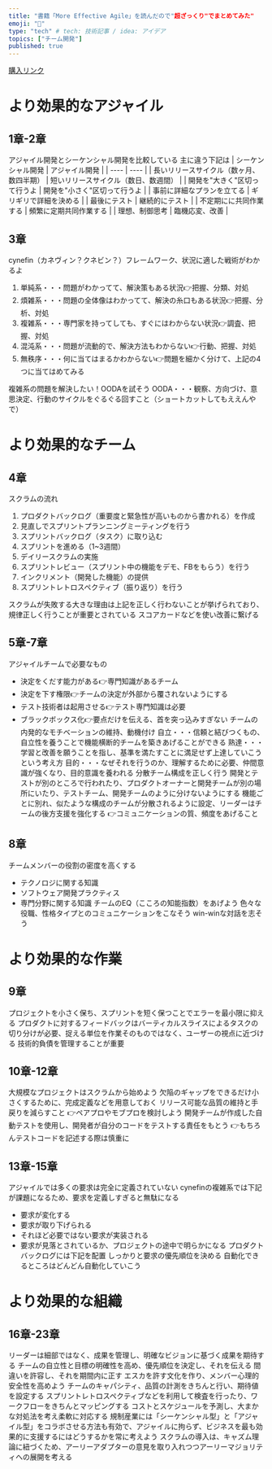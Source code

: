 ```yaml
---
title: "書籍「More Effective Agile」を読んだので"超ざっくり"でまとめてみた"
emoji: "🐡"
type: "tech" # tech: 技術記事 / idea: アイデア
topics: ["チーム開発"]
published: true
---
```


[購入リンク](https://www.amazon.co.jp/dp/B089KFKB5H/ref=dp-kindle-redirect?_encoding=UTF8&btkr=1)

# より効果的なアジャイル
## 1章-2章
アジャイル開発とシーケンシャル開発を比較している
主に違う下記は
| シーケンシャル開発 | アジャイル開発 |
| ---- | ---- |
| 長いリリースサイクル（数ヶ月、数四半期） | 短いリリースサイクル（数日、数週間） |
| 開発を"大きく"区切って行うよ | 開発を"小さく"区切って行うよ |
| 事前に詳細なプランを立てる | ギリギリで詳細を決める |
| 最後にテスト | 継続的にテスト |
| 不定期にに共同作業する | 頻繁に定期共同作業する |
| 理想、制御思考 | 臨機応変、改善 |

## 3章
cynefin（カネヴィン？クネビン？）フレームワーク、状況に適した戦術がわかるよ
1. 単純系・・・問題がわかってて、解決策もある状況👉把握、分類、対処
2. 煩雑系・・・問題の全体像はわかってて、解決の糸口もある状況👉把握、分析、対処
3. 複雑系・・・専門家を持ってしても、すぐにはわからない状況👉調査、把握、対処
4. 混沌系・・・問題が流動的で、解決方法もわからない👉行動、把握、対処
5. 無秩序・・・何に当てはまるかわからない👉問題を細かく分けて、上記の4つに当てはめてみる

複雑系の問題を解決したい！OODAを試そう
OODA・・・観察、方向づけ、意思決定、行動のサイクルをぐるぐる回すこと（ショートカットしてもええんやで）

# より効果的なチーム
## 4章
スクラムの流れ
1. プロダクトバックログ（重要度と緊急性が高いものから書かれる）を作成
2. 見直しでスプリントプランニングミーティングを行う
3. スプリントバックログ（タスク）に取り込む
4. スプリントを進める（1~3週間）
5. デイリースクラムの実施
6. スプリントレビュー（スプリント中の機能をデモ、FBをもらう）を行う
7. インクリメント（開発した機能）の提供
8. スプリントレトロスペクティブ（振り返り）を行う

スクラムが失敗する大きな理由は上記を正しく行わないことが挙げられており、規律正しく行うことが重要とされている
スコアカードなどを使い改善に繋げる

## 5章-7章
アジャイルチームで必要なもの
- 決定をくだす能力がある👉専門知識があるチーム
- 決定を下す権限👉チームの決定が外部から覆されないようにする
- テスト技術者は起用させる👉テスト専門知識は必要
- ブラックボックス化👉要点だけを伝える、首を突っ込みすぎない
チームの内発的なモチベーションの維持、動機付け
自立・・・信頼と結びつくもの、自立性を養うことで機能横断的チームを築きあげることができる
熟達・・・学習と改善を願うことを指し、基準を満たすことに満足せず上達していこうという考え方
目的・・・なぜそれを行うのか、理解するために必要、仲間意識が強くなり、目的意識を養われる
分散チーム構成を正しく行う
開発とテストが別のところで行われたり、プロダクトオーナーと開発チームが別の場所にいたり、テストチーム、開発チームのように分けないようにする
機能ごとに別れ、似たような構成のチームが分散されるように設定、リーダーはチームの後方支援を強化する
👉コミュニケーションの質、頻度をあげること

## 8章
チームメンバーの役割の密度を高くする
- テクノロジに関する知識
- ソフトウェア開発プラクティス
- 専門分野に関する知識
チームのEQ（こころの知能指数）をあげよう
色々な役職、性格タイプとのコミュニケーションをこなそう
win-winな対話を志そう

# より効果的な作業
## 9章
プロジェクトを小さく保ち、スプリントを短く保つことでエラーを最小限に抑える
プロダクトに対するフィードバックはバーティカルスライスによるタスクの切り分けが必要、捉える単位を作業そのものではなく、ユーザーの視点に近づける
技術的負債を管理することが重要

## 10章-12章
大規模なプロジェクトはスクラムから始めよう
欠陥のギャップをできるだけ小さくするために、完成定義などを用意しておく
リリース可能な品質の維持と手戻りを減らすこと
👉ペアプロやモブプロを検討しよう
開発チームが作成した自動テストを使用し、開発者が自分のコードをテストする責任をもとう
👉もちろんテストコードを記述する際は慎重に

## 13章-15章
アジャイルでは多くの要求は完全に定義されていない
cynefinの複雑系では下記が課題になるため、要求を定義しすぎると無駄になる
- 要求が変化する
- 要求が取り下げられる
- それほど必要ではない要求が実装される
- 要求が見落とされているか、プロジェクトの途中で明らかになる
プロダクトバックログには下記を配置
しっかりと要求の優先順位を決める
自動化できるところはどんどん自動化していこう

# より効果的な組織
## 16章-23章
リーダーは細部ではなく、成果を管理し、明確なビジョンに基づく成果を期待する
チームの自立性と目標の明確性を高め、優先順位を決定し、それを伝える
間違いを許容し、それを期間内に正す
エスカを許す文化を作り、メンバー心理的安全性を高めよう
チームのキャパシティ、品質の計測をきちんと行い、期待値を設定する
スプリントレトロスペクティブなどを利用して検査を行ったり、ワークフローをきちんとマッピングする
コストとスケジュールを予測し、大まかな対処法を考え柔軟に対応する
規制産業には「シーケンシャル型」と「アジャイル型」をコラボさせる方法も有効で、アジャイルに拘らず、ビジネスを最も効果的に支援するにはどうするかを常に考えよう
スクラムの導入は、キャズム理論に紐づくため、アーリーアダプターの意見を取り入れつつアーリーマジョリティへの展開を考える
